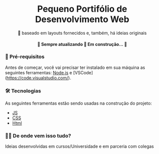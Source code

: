 <h1 align="center">Pequeno Portifólio de Desenvolvimento Web</h1>

<p align="center">🚀 baseado em layouts fornecidos e, também, há ideias originais</p>

<h4 align="center"> 
	🚧  Sempre atualizando 🚀 Em construção...  🚧
</h4>

### 🛑 Pré-requisitos

Antes de começar, você vai precisar ter instalado em sua máquina as seguintes ferramentas:
[Node.js](https://nodejs.org/en/) e [VSCode] (https://code.visualstudio.com/). 

### 🛠 Tecnologias

As seguintes ferramentas estão sendo usadas na construção do projeto:

- [JS](https://developer.mozilla.org/pt-BR/docs/Web/JavaScript)
- [CSS](https://developer.mozilla.org/pt-BR/docs/Web/css)
- [Html](https://developer.mozilla.org/pt-BR/docs/Web/html)

### 🐱‍💻 De onde vem isso tudo?

Ideias desenvolvidas em cursos/Universidade e em parceria com colegas
